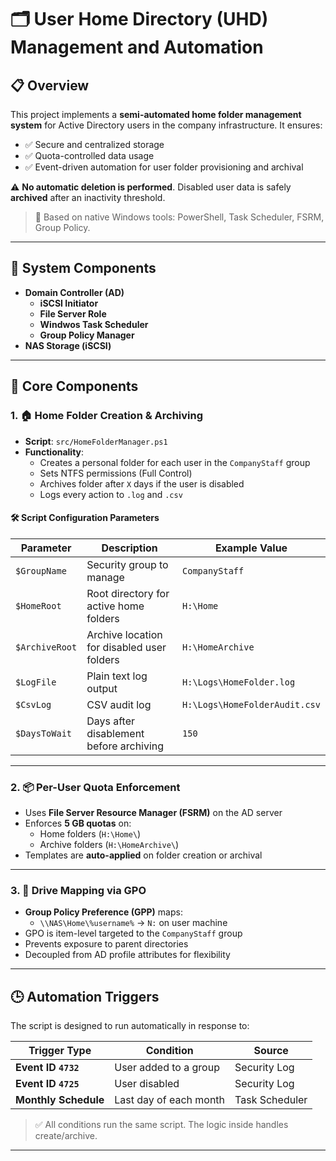 # 🗂️ User Home Directory (UHD) Management and Automation

## 📋 Overview

This project implements a **semi-automated home folder management system** for Active Directory users in the company infrastructure. It ensures:

- ✅ Secure and centralized storage
- ✅ Quota-controlled data usage
- ✅ Event-driven automation for user folder provisioning and archival

⚠️ **No automatic deletion is performed**. Disabled user data is safely **archived** after an inactivity threshold.

> 🧰 Based on native Windows tools: PowerShell, Task Scheduler, FSRM, Group Policy.

---

## 🔧 System Components

- **Domain Controller (AD)**
  - **iSCSI Initiator**
  - **File Server Role**
  - **Windwos Task Scheduler**
  - **Group Policy Manager**
- **NAS Storage (iSCSI)**

---

## 🔗 Core Components

### 1. 🏠 Home Folder Creation & Archiving

- **Script**: `src/HomeFolderManager.ps1`
- **Functionality**:
  - Creates a personal folder for each user in the `CompanyStaff` group
  - Sets NTFS permissions (Full Control)
  - Archives folder after `X` days if the user is disabled
  - Logs every action to `.log` and `.csv`

#### 🛠 Script Configuration Parameters

| Parameter     | Description                                  | Example Value          |
|---------------|----------------------------------------------|------------------------|
| `$GroupName`  | Security group to manage                     | `CompanyStaff`            |
| `$HomeRoot`   | Root directory for active home folders       | `H:\Home`              |
| `$ArchiveRoot`| Archive location for disabled user folders   | `H:\HomeArchive`       |
| `$LogFile`    | Plain text log output                        | `H:\Logs\HomeFolder.log` |
| `$CsvLog`     | CSV audit log                                | `H:\Logs\HomeFolderAudit.csv` |
| `$DaysToWait` | Days after disablement before archiving      | `150`                  |

---

### 2. 📦 Per-User Quota Enforcement

- Uses **File Server Resource Manager (FSRM)** on the AD server
- Enforces **5 GB quotas** on:
  - Home folders (`H:\Home\`)
  - Archive folders (`H:\HomeArchive\`)
- Templates are **auto-applied** on folder creation or archival

---

### 3. 🔁 Drive Mapping via GPO

- **Group Policy Preference (GPP)** maps:
  - `\\NAS\Home\%username%` → `N:` on user machine
- GPO is item-level targeted to the `CompanyStaff` group
- Prevents exposure to parent directories
- Decoupled from AD profile attributes for flexibility

---

## 🕒 Automation Triggers

The script is designed to run automatically in response to:

| Trigger Type        | Condition                              | Source                 |
|---------------------|-----------------------------------------|------------------------|
| **Event ID `4732`** | User added to a group                   | Security Log           |
| **Event ID `4725`** | User disabled                           | Security Log           |
| **Monthly Schedule**| Last day of each month                  | Task Scheduler         |

> ✅ All conditions run the same script. The logic inside handles create/archive.

---
